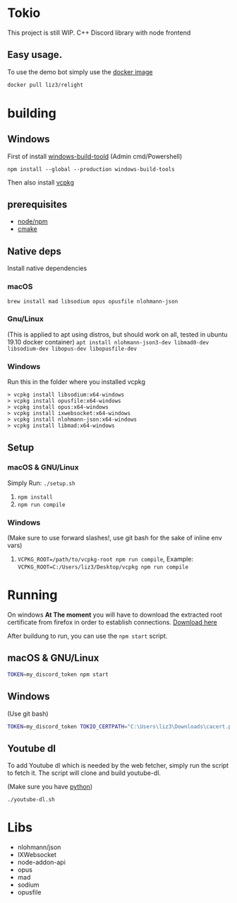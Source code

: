 # Tokio

This project is still WIP.
C++ Discord library with node frontend

## Easy usage.

To use the demo bot simply use the [docker image](https://hub.docker.com/r/liz3/relight)

```sh
docker pull liz3/relight
```

# building

## Windows

First of install [windows-build-toold](https://www.npmjs.com/package/windows-build-tools)
(Admin cmd/Powershell)

```
npm install --global --production windows-build-tools
```

Then also install [vcpkg](https://github.com/microsoft/vcpkg#quick-start)

## prerequisites

- [node/npm](https://nodejs.org/en/)
- [cmake](https://cmake.org/download/)

## Native deps

Install native dependencies

### macOS

`brew install mad libsodium opus opusfile nlohmann-json`

### Gnu/Linux

(This is applied to apt using distros, but should work on all, tested in ubuntu 19.10 docker container)
`apt install nlohmann-json3-dev libmad0-dev libsodium-dev libopus-dev libopusfile-dev`

### Windows

Run this in the folder where you installed vcpkg

```
> vcpkg install libsodium:x64-windows
> vcpkg install opusfile:x64-windows
> vcpkg install opus:x64-windows
> vcpkg install ixwebsocket:x64-windows
> vcpkg install nlohmann-json:x64-windows
> vcpkg install libmad:x64-windows
```

## Setup

### macOS & GNU/Linux

Simply Run: `./setup.sh`

1. `npm install`
2. `npm run compile`

### Windows

(Make sure to use forward slashes!, use git bash for the sake of inline env vars)

1. `VCPKG_ROOT=/path/to/vcpkg-root npm run compile`, Example: `VCPKG_ROOT=C:/Users/liz3/Desktop/vcpkg npm run compile`

# Running

On windows **At The moment** you will have to download the extracted root certificate from firefox in order to establish connections.
[Download here](https://curl.haxx.se/docs/caextract.html)

After buildung to run, you can use the `npm start` script.

## macOS & GNU/Linux

```sh
TOKEN=my_discord_token npm start
```

## Windows

(Use git bash)

```sh
TOKEN=my_discord_token TOKIO_CERTPATH="C:\Users\liz3\Downloads\cacert.pem" npm start
```

## Youtube dl

To add Youtube dl which is needed by the web fetcher, simply run the script to fetch it. The script will clone and build youtube-dl.

(Make sure you have [python](https://www.python.org/downloads/))

`./youtube-dl.sh`

# Libs

- nlohmann/json
- IXWebsocket
- node-addon-api
- opus
- mad
- sodium
- opusfile
